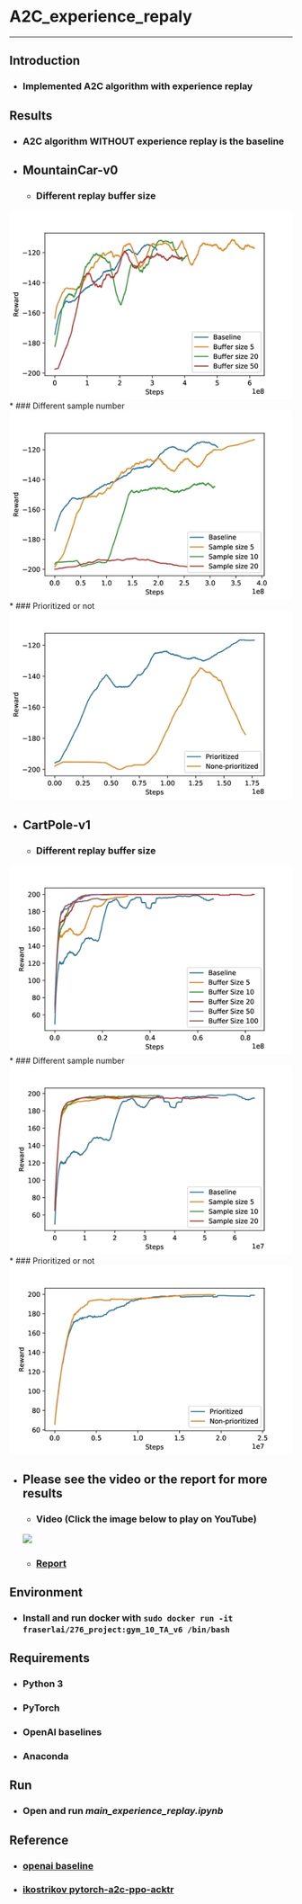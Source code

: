 # **A2C_experience_repaly**
- - -
## **Introduction**
* ### Implemented A2C algorithm with experience replay

## **Results**
* ### A2C algorithm WITHOUT experience replay is the baseline
* ## MountainCar-v0
     * ### Different replay buffer size
![Alt text](imgs/Mountaincar_buff.jpg)  
     * ### Different sample number
![Alt text](imgs/Mountaincar_sample_size.jpg)  
     * ### Prioritized or not
![Alt text](imgs/Mountaincar_prioritized.jpg)  
* ## CartPole-v1
     * ### Different replay buffer size
![Alt text](imgs/carpole_buffer.jpg)  
     * ### Different sample number
![Alt text](imgs/carpole_sample.jpg)
     * ### Prioritized or not
![Alt text](imgs/carpole_prioritize.jpg)
* ## Please see the video or the report for more results
     * ### Video (Click the image below to play on YouTube)  
     [![](http://img.youtube.com/vi/mIvstl3QufM/0.jpg)](http://www.youtube.com/watch?v=mIvstl3QufM)
     * ### [Report](https://drive.google.com/file/d/1md8jDYBwizvwJi0ZLNM8QnIsN7h0qIHq/view?usp=sharing)

## **Environment**
* ### Install and run docker with ```sudo docker run -it fraserlai/276_project:gym_10_TA_v6 /bin/bash```

## **Requirements**
* ### Python 3
* ### PyTorch
* ### OpenAI baselines
* ### Anaconda

## **Run** ##
* ### Open and run *main_experience_replay.ipynb*

## **Reference** ##
* ### [openai baseline](https://github.com/openai/baselines/tree/master/baselines/a2c)
* ### [ikostrikov pytorch-a2c-ppo-acktr](https://github.com/ikostrikov/pytorch-a2c-ppo-acktr)
